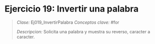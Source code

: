 # Ejercicio 19: Invertir una palabra
> *Clase:* Ej019_InvertirPalabra
> *Conceptos clave:* #for
>
> *Descripcion:* Solicita una palabra y muestra su reverso, caracter a caracter.